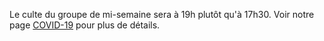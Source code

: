 Le culte du groupe de mi-semaine sera à 19h plutôt qu'à 17h30. Voir notre page [COVID-19](covid-19-fr.html) pour plus de détails.
